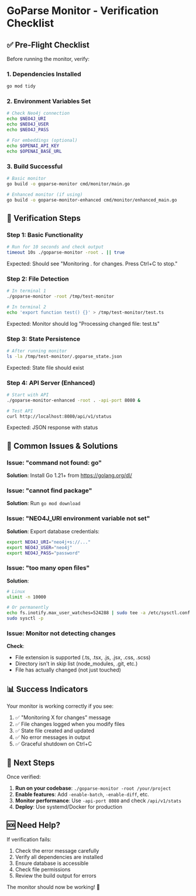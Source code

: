 # GoParse Monitor - Verification Checklist

## ✅ Pre-Flight Checklist

Before running the monitor, verify:

### 1. Dependencies Installed
```bash
go mod tidy
```

### 2. Environment Variables Set
```bash
# Check Neo4j connection
echo $NEO4J_URI
echo $NEO4J_USER
echo $NEO4J_PASS

# For embeddings (optional)
echo $OPENAI_API_KEY
echo $OPENAI_BASE_URL
```

### 3. Build Successful
```bash
# Basic monitor
go build -o goparse-monitor cmd/monitor/main.go

# Enhanced monitor (if using)
go build -o goparse-monitor-enhanced cmd/monitor/enhanced_main.go
```

## 🧪 Verification Steps

### Step 1: Basic Functionality
```bash
# Run for 10 seconds and check output
timeout 10s ./goparse-monitor -root . || true
```

Expected: Should see "Monitoring . for changes. Press Ctrl+C to stop."

### Step 2: File Detection
```bash
# In terminal 1
./goparse-monitor -root /tmp/test-monitor

# In terminal 2
echo 'export function test() {}' > /tmp/test-monitor/test.ts
```

Expected: Monitor should log "Processing changed file: test.ts"

### Step 3: State Persistence
```bash
# After running monitor
ls -la /tmp/test-monitor/.goparse_state.json
```

Expected: State file should exist

### Step 4: API Server (Enhanced)
```bash
# Start with API
./goparse-monitor-enhanced -root . -api-port 8080 &

# Test API
curl http://localhost:8080/api/v1/status
```

Expected: JSON response with status

## 🚨 Common Issues & Solutions

### Issue: "command not found: go"
**Solution**: Install Go 1.21+ from https://golang.org/dl/

### Issue: "cannot find package"
**Solution**: Run `go mod download`

### Issue: "NEO4J_URI environment variable not set"
**Solution**: Export database credentials:
```bash
export NEO4J_URI="neo4j+s://..."
export NEO4J_USER="neo4j"
export NEO4J_PASS="password"
```

### Issue: "too many open files"
**Solution**:
```bash
# Linux
ulimit -n 10000

# Or permanently
echo fs.inotify.max_user_watches=524288 | sudo tee -a /etc/sysctl.conf
sudo sysctl -p
```

### Issue: Monitor not detecting changes
**Check**:
- File extension is supported (.ts, .tsx, .js, .jsx, .css, .scss)
- Directory isn't in skip list (node_modules, .git, etc.)
- File has actually changed (not just touched)

## 📊 Success Indicators

Your monitor is working correctly if you see:

1. ✅ "Monitoring X for changes" message
2. ✅ File changes logged when you modify files
3. ✅ State file created and updated
4. ✅ No error messages in output
5. ✅ Graceful shutdown on Ctrl+C

## 🎯 Next Steps

Once verified:

1. **Run on your codebase**: `./goparse-monitor -root /your/project`
2. **Enable features**: Add `-enable-batch`, `-enable-diff`, etc.
3. **Monitor performance**: Use `-api-port 8080` and check `/api/v1/stats`
4. **Deploy**: Use systemd/Docker for production

## 🆘 Need Help?

If verification fails:

1. Check the error message carefully
2. Verify all dependencies are installed
3. Ensure database is accessible
4. Check file permissions
5. Review the build output for errors

The monitor should now be working! 🎉